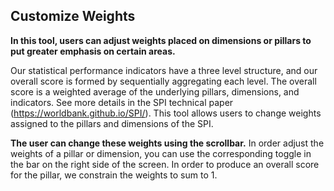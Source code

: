 
## Customize Weights

**In this tool, users can adjust weights placed on dimensions or pillars to put greater emphasis on certain areas.**

Our statistical performance indicators have a three level structure, and our overall score is formed by sequentially aggregating each level.  The overall score is a weighted average of the underlying pillars, dimensions, and indicators.  See more details in the SPI technical paper (https://worldbank.github.io/SPI/).  This tool allows users to change weights assigned to the pillars and dimensions of the SPI.

**The user can change these weights using the scrollbar.**  In order adjust the weights of a pillar or dimension, you can use the corresponding toggle in the bar on the right side of the screen.  In order to produce an overall score for the pillar, we constrain the weights to sum to 1.  
